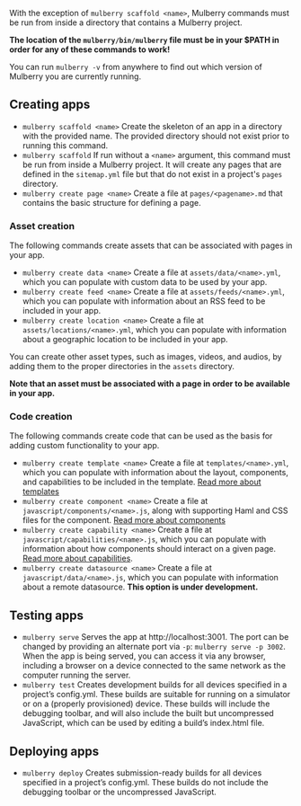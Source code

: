With the exception of `mulberry scaffold <name>`, Mulberry commands must be run from inside a directory that contains a Mulberry project. 

**The location of the `mulberry/bin/mulberry` file must be in your $PATH in order for any of these commands to work!**

You can run `mulberry -v` from anywhere to find out which version of Mulberry you are currently running.

## Creating apps

* `mulberry scaffold <name>` Create the skeleton of an app in a directory with the provided name. The provided directory should not exist prior to running this command.
* `mulberry scaffold` If run without a `<name>` argument, this command must be run from inside a Mulberry project. It will create any pages that are defined in the `sitemap.yml` file but that do not exist in a project's `pages` directory.
* `mulberry create page <name>` Create a file at `pages/<pagename>.md` that contains the basic structure for defining a page.

### Asset creation

The following commands create assets that can be associated with pages in your app. 

* `mulberry create data <name>` Create a file at `assets/data/<name>.yml`, which you can populate with custom data to be used by your app.
* `mulberry create feed <name>` Create a file at `assets/feeds/<name>.yml`, which you can populate with information about an RSS feed to be included in your app.
* `mulberry create location <name>` Create a file at `assets/locations/<name>.yml`, which you can populate with information about a geographic location to be included in your app.

You can create other asset types, such as images, videos, and audios, by adding them to the proper directories in the `assets` directory. 

**Note that an asset must be associated with a page in order to be available in your app.**

### Code creation

The following commands create code that can be used as the basis for adding custom functionality to your app.

* `mulberry create template <name>` Create a file at `templates/<name>.yml`, which you can populate with information about the layout, components, and capabilities to be included in the template. [Read more about templates](https://github.com/Toura/mulberry/wiki/Page-Templates)
* `mulberry create component <name>` Create a file at `javascript/components/<name>.js`, along with supporting Haml and CSS files for the component. [Read more about components](https://github.com/Toura/mulberry/wiki/Components)
* `mulberry create capability <name>` Create a file at `javascript/capabilities/<name>.js`, which you can populate with information about how components should interact on a given page. [Read more about capabilities](https://github.com/Toura/mulberry/wiki/Capabilities).
* `mulberry create datasource <name>` Create a file at `javascript/data/<name>.js`, which you can populate with information about a remote datasource. **This option is under development.**

## Testing apps
* `mulberry serve` Serves the app at http://localhost:3001. The port can be changed by providing an alternate port via `-p`: `mulberry serve -p 3002`. When the app is being served, you can access it via any browser, including a browser on a device connected to the same network as the computer running the server.
* `mulberry test` Creates development builds for all devices specified in a project’s config.yml. These builds are suitable for running on a simulator or on a (properly provisioned) device. These builds will include the debugging toolbar, and will also include the built but uncompressed JavaScript, which can be used by editing a build’s index.html file.

## Deploying apps
* `mulberry deploy` Creates submission-ready builds for all devices specified in a project’s config.yml. These builds do not include the debugging toolbar or the uncompressed JavaScript. 